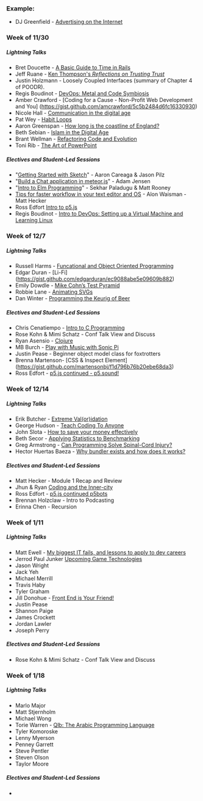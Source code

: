 ### Example:

* DJ Greenfield - [Advertising on the Internet](https://gist.github.com/AllPurposeName/7c117da4b0345eb6b817)

### **Week of 11/30**

##### Lightning Talks

* Bret Doucette - [A Basic Guide to Time in Rails](https://gist.github.com/bad6e/b9d6bd099295b86c0605)
* Jeff Ruane - [Ken Thompson's *Reflections on Trusting Trust*](https://gist.github.com/jbrr/b07f15c0220afe89f4ef)
* Justin Holzmann - Loosely Coupled Interfaces (summary of Chapter 4 of POODR).
* Regis Boudinot - [DevOps: Metal and Code Symbiosis](https://gist.github.com/selfup/0542e7e897593b9e3d95)
* Amber Crawford - [Coding for a Cause - Non-Profit Web Development and You] (https://gist.github.com/amcrawford/5c5b2484d6fc16330930)
* Nicole Hall - [Communication in the digital age](https://gist.github.com/NicoleHall/f0cac9f15e0cf96e07a4)
* Pat Wey - [Habit Loops](https://gist.github.com/patwey/ef59e9ce13caf4915891)
* Aaron Greenspan - [How long is the coastline of England?](https://gist.github.com/afg419/4e03ca48f01ae9fe2e84)
* Beth Sebian - [Islam in the Digital Age](https://github.com/bethsebian/m2_lightning_talk/blob/master/lightning.markdown)
* Brant Wellman - [Refactoring Code and Evolution](https://gist.github.com/brantwellman/a5cd97065392ef9b7268)
* Toni Rib - [The Art of PowerPoint](https://gist.github.com/ToniRib/7db128341b4f3ba0a976)

##### Electives and Student-Led Sessions

* "[Getting Started with Sketch](https://gist.github.com/jasonpilz/a4f36cf933929e272af3)" - Aaron Careaga & Jason Pilz
* "[Build a Chat application in meteor.js](https://gist.github.com/adamki/89d7e185f03aaaf0a557)" - Adam Jensen
* "[Intro to Elm Programming](https://gist.github.com/MattRooney/6131a8d3bd85739d7cc9)" - Sekhar Paladugu & Matt Rooney
* [Tips for faster workflow in your text editor and OS](https://gist.github.com/MowAlon/1641b1208aba11a15d85#file-new_student_machine_speedies-md) - Alon Waisman - Matt Hecker
* Ross Edfort [Intro to p5.js](https://rossedfort.wordpress.com/2015/10/01/exploring-p5-js/)
* Regis Boudinot - [Intro to DevOps: Setting up a Virtual Machine and Learning Linux](https://gist.github.com/selfup/3a7da40919fa7acdc30c)

### **Week of 12/7**

##### Lightning Talks

* Russell Harms - [Funcational and Object Oriented Programming](https://gist.github.com/russelleh/b24294211a7ab6c9fe98)
* Edgar Duran - [Li-Fi] (https://gist.github.com/edgarduran/ec9088abe5e09609b882)
* Emily Dowdle - [Mike Cohn’s Test Pyramid](https://gist.github.com/emilydowdle/970f41008ae865b121cb)
* Robbie Lane - [Animating SVGs](https://gist.github.com/robbielane/534d6ae0e3a1c8a06018)
* Dan Winter - [Programming the Keurig of Beer](https://gist.github.com/danjwinter/e1e9868d32e335d2d768)

##### Electives and Student-Led Sessions
* Chris Cenatiempo - [Intro to C Programming](https://gist.github.com/ChrisCenatie/2e9652c8459d7683ec45)
* Rose Kohn & Mimi Schatz - Conf Talk View and Discuss
* Ryan Asensio - [Clojure](https://gist.github.com/rasensio1/1dea254a43b819140904)
* MB Burch - [Play with Music with Sonic Pi](https://gist.github.com/mbburch/9e98212d9b4a5a40169a)
* Justin Pease - Beginner object model class for foxtrotters
* Brenna Martenson- [CSS & Inspect Element] (https://gist.github.com/martensonbj/f1d796b76b20ebe68da3)
* Ross Edfort - [p5.js continued - p5.sound!](https://gist.github.com/rossedfort/2f1487a7954120ebd4a8)

### **Week of 12/14**

##### Lightning Talks

* Erik Butcher - [Extreme Val(or)idation](https://gist.github.com/with-a-k/d92fb9ba5a9bfea0cff1)
* George Hudson - [Teach Coding To Anyone](https://gist.github.com/Egogre/2a42d15737f6696ab8c3)
* John Slota - [How to save your money effectively](https://gist.github.com/slotaj/0a7bf5ec7e1a27a445e4)
* Beth Secor - [Applying Statistics to Benchmarking](https://gist.github.com/bethsecor/fbbddc66621855e24ae3)
* Greg Armstrong - [Can Programming Solve Spinal-Cord Injury?](https://gist.github.com/GregoryArmstrong/3af1a02c2b083e21aebc)
* Hector Huertas Baeza - [Why bundler exists and how does it works?](https://gist.github.com/hectorhuertas/6dd37217ddc1ae977a8c)

##### Electives and Student-Led Sessions

* Matt Hecker - Module 1 Recap and Review
* Jhun & Ryan [Coding and the Inner-city](https://gist.github.com/joshuajhun/c0d815a25a8f550bea33)
* Ross Edfort - [p5.js continued p5bots](https://github.com/sarahgp/p5bots/blob/master/examples/HelloWorld.md)
* Brennan Holzclaw - Intro to Podcasting
* Erinna Chen - Recursion

### **Week of 1/11**

##### Lightning Talks

* Matt Ewell - [My biggest IT fails, and lessons to apply to dev careers](https://gist.github.com/plato721/de19241c1d35fac85217)
* Jerrod Paul Junker [Upcoming Game Technologies](https://gist.github.com/Unsafepond/f7bee08b61b53d8aaed5)
* Jason Wright
* Jack Yeh
* Michael Merrill
* Travis Haby
* Tyler Graham
* Jill Donohue - [Front End is Your Friend!](https://gist.github.com/jillmd501/8fcd7e27930dbebc0a41)
* Justin Pease
* Shannon Paige
* James Crockett
* Jordan Lawler
* Joseph Perry

##### Electives and Student-Led Sessions

* Rose Kohn & Mimi Schatz - Conf Talk View and Discuss

### **Week of 1/18**

##### Lightning Talks

* Marlo Major
* Matt Stjernholm
* Michael Wong
* Torie Warren - [Qlb: The Arabic Programming Language](https://gist.github.com/toriejw/4fff447106d839cd77e0)
* Tyler Komoroske
* Lenny Myerson
* Penney Garrett
* Steve Pentler
* Steven Olson
* Taylor Moore

##### Electives and Student-Led Sessions

*
